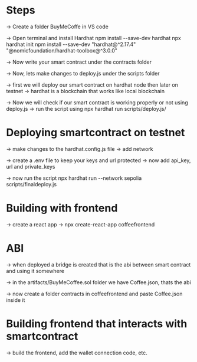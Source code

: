 # Steps

-> Create a folder BuyMeCoffe in VS code

-> Open terminal and install Hardhat
    npm install --save-dev hardhat
    npx hardhat init
    npm install --save-dev "hardhat@^2.17.4" "@nomicfoundation/hardhat-toolbox@^3.0.0"

-> Now write your smart contract under the contracts folder

-> Now, lets make changes to deploy.js under the scripts folder

-> first we will deploy our smart contract on hardhat node then later on testnet
    -> hardhat is a blockchain that works like local blockchain

-> Now we will check if our smart contract is working properly or not using deploy.js
    -> run the script using
        npx hardhat run scripts/deploy.js/
  

# Deploying smartcontract on testnet
-> make changes to the hardhat.config.js file
    -> add network

-> create a .env file to keep your keys and url protected 
    -> now add api_key, url and private_keys

-> now run the script
    npx hardhat run --network sepolia scripts/finaldeploy.js

# Building with frontend
-> create a react app
    -> npx create-react-app coffeefrontend  

# ABI
-> when deployed a bridge is created that is the abi between smart contract and using it somewhere

-> in the artifacts/BuyMeCoffee.sol folder we have Coffee.json, thats the abi

-> now create a folder contracts in coffeefrontend and paste Coffee.json inside it

# Building frontend that interacts with smartcontract

-> build the frontend, add the wallet connection code, etc.

